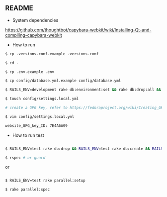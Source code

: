 ## README

* System dependencies

https://github.com/thoughtbot/capybara-webkit/wiki/Installing-Qt-and-compiling-capybara-webkit

* How to run

```bash
$ cp .versions.conf.example .versions.conf

$ cd .

$ cp .env.example .env

$ cp config/database.yml.example config/database.yml

$ RAILS_ENV=development rake db:environment:set && rake db:drop:all && rake db:create && rake db:migrate && rake db:seed

$ touch config/settings.local.yml

# create a GPG key, refer to https://fedoraproject.org/wiki/Creating_GPG_Keys#Creating_GPG_Keys_Using_the_Command_Line

$ vim config/settings.local.yml

website_GPG_key_ID: 7E4A6A09

```

* How to run test

```bash

$ RAILS_ENV=test rake db:drop && RAILS_ENV=test rake db:create && RAILS_ENV=test rake db:schema:load

$ rspec # or guard

```

or

```bash

$ RAILS_ENV=test rake parallel:setup

$ rake parallel:spec

```
